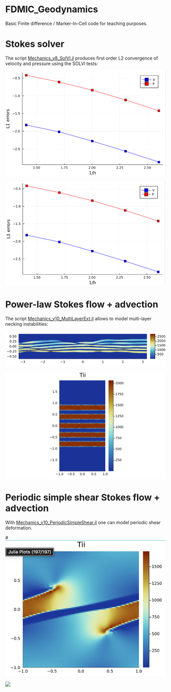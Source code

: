 # FDMIC_Geodynamics
Basic Finite difference / Marker-In-Cell code for teaching purposes.

# Stokes solver
The script [Mechanics_v8_SolVI.jl](./Mechanics_v8_SolVI.jl) produces first order L2 convergence of velocity and pressure using the SOLVI tests:

![](/images/SOLVI_Julia.png)
<center><img src="/images/SOLVI_Julia.png" alt="drawing" width="500"/></center>

# Power-law Stokes flow + advection

The script [Mechanics_v10_MultiLayerExt.jl](./Mechanics_v10_MultiLayerExt.jl) allows to model multi-layer necking instabilities:

![](/images/MLPS_Julia.png)

<!-- ![](/images/MultiLayerExtension.gif) -->
<center><img src="/images/MultiLayerExtension.gif" alt="drawing" width="600"/></center>

# Periodic simple shear Stokes flow + advection

With [Mechanics_v10_PeriodicSimpleShear.jl](./Mechanics_v10_PeriodicSimpleShear.jl) one can model periodic shear deformation.

#![](/images/Periodic_Julia.png)

![](/images/PeriodicSimpleShear.gif)
